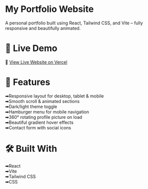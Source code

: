# My Portfolio Website

A personal portfolio built using React, Tailwind CSS, and Vite – fully responsive and beautifully animated.

# 🔗 Live Demo
🚀 [View Live Website on Vercel](https://react-project-tau-khaki-31.vercel.app/)

# 📁 Features

➡Responsive layout for desktop, tablet & mobile  
➡Smooth scroll & animated sections  
➡Dark/light theme toggle  
➡Hamburger menu for mobile navigation  
➡360° rotating profile picture on load  
➡Beautiful gradient hover effects  
➡Contact form with social icons  

# 🛠 Built With

➡React  
➡Vite  
➡Tailwind CSS  
➡CSS  